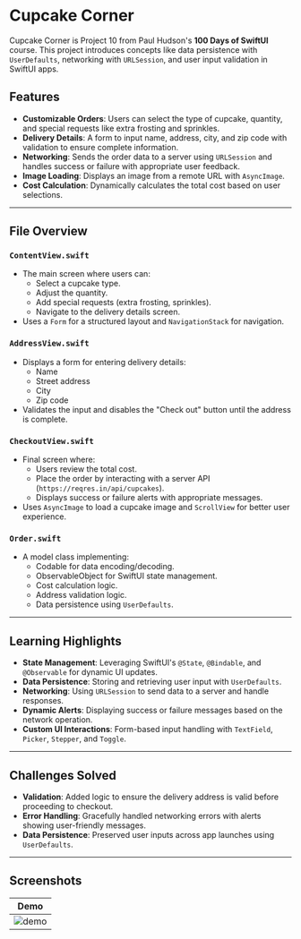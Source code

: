 # Cupcake Corner

Cupcake Corner is Project 10 from Paul Hudson's **100 Days of SwiftUI** course. This project introduces concepts like data persistence with `UserDefaults`, networking with `URLSession`, and user input validation in SwiftUI apps.

## Features

- **Customizable Orders**: Users can select the type of cupcake, quantity, and special requests like extra frosting and sprinkles.
- **Delivery Details**: A form to input name, address, city, and zip code with validation to ensure complete information.
- **Networking**: Sends the order data to a server using `URLSession` and handles success or failure with appropriate user feedback.
- **Image Loading**: Displays an image from a remote URL with `AsyncImage`.
- **Cost Calculation**: Dynamically calculates the total cost based on user selections.

---

## File Overview

### `ContentView.swift`

- The main screen where users can:
  - Select a cupcake type.
  - Adjust the quantity.
  - Add special requests (extra frosting, sprinkles).
  - Navigate to the delivery details screen.
- Uses a `Form` for a structured layout and `NavigationStack` for navigation.

### `AddressView.swift`

- Displays a form for entering delivery details:
  - Name
  - Street address
  - City
  - Zip code
- Validates the input and disables the "Check out" button until the address is complete.

### `CheckoutView.swift`

- Final screen where:
  - Users review the total cost.
  - Place the order by interacting with a server API (`https://reqres.in/api/cupcakes`).
  - Displays success or failure alerts with appropriate messages.
- Uses `AsyncImage` to load a cupcake image and `ScrollView` for better user experience.

### `Order.swift`

- A model class implementing:
  - Codable for data encoding/decoding.
  - ObservableObject for SwiftUI state management.
  - Cost calculation logic.
  - Address validation logic.
  - Data persistence using `UserDefaults`.

---

## Learning Highlights

- **State Management**: Leveraging SwiftUI's `@State`, `@Bindable`, and `@Observable` for dynamic UI updates.
- **Data Persistence**: Storing and retrieving user input with `UserDefaults`.
- **Networking**: Using `URLSession` to send data to a server and handle responses.
- **Dynamic Alerts**: Displaying success or failure messages based on the network operation.
- **Custom UI Interactions**: Form-based input handling with `TextField`, `Picker`, `Stepper`, and `Toggle`.

---

## Challenges Solved

- **Validation**: Added logic to ensure the delivery address is valid before proceeding to checkout.
- **Error Handling**: Gracefully handled networking errors with alerts showing user-friendly messages.
- **Data Persistence**: Preserved user inputs across app launches using `UserDefaults`.

---

## Screenshots

| Demo                          |
| ----------------------------- |
| ![demo](screenshots/demo.gif) |